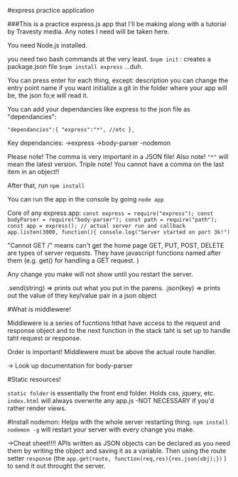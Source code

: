 #express practice application

###This is a practice express.js app that I'll be making along with a tutorial by Travesty media. Any notes I need will be taken here. 

You need Node.js installed. 

you need two bash commands at the very least. 
`$npm init` : creates a package.json file
`$npm install express` ...duh. 

You can press enter for each thing, except:
description
you can change the entry point name if you want
initialize a git in the folder where your app will be, the json fo;e will read it. 

You can add your dependancies like express to the json file as "dependancies":

`"dependancies":{
    "express":"*",
    //etc
},`

Key dependancies:
->express
->body-parser
-nodemon

Please note! The comma is very important in a JSON file!
Also note! `"*"` will mean the latest version. 
Triple note! You cannot have a comma on the last item in an object!! 

After that, run `npm install`

You can run the app in the console by going `node app`

Core of any express app: 
`const express = require("express");
const bodyParser = require("body-parser");
const path = require("path");
const app = express();
// actual server run and callback
app.listen(3000, function(){
  console.log("Server started on port 3k!")`

"Cannot GET /" means can't get the home page
GET, PUT, POST, DELETE are types of server requests. They have javascript functions named after them (e.g. get() for handling a GET request. )

Any change you make will not show until you restart the server. 

.send(string) => prints out what you put in the parens. 
.json(key) => prints out the value of they key/value pair in a json object


#What is middlewere!

Middlewere is a series of fucntions hthat have access to the request and response object and to the next function in the stack taht is set up to handle taht request or response. 

Order is important! Middlewere must be above the actual route handler. 

 -> Look up documentation for body-parser

#Static resources!

 `static folder` is essentially the front end folder. Holds css, jquery, etc. 
 `index.html` will always overwrite any app.js
    -NOT NECESSARY if you'd rather render views. 

#Install nodemon:
Helps with the whole server restarting thing.
`npm install nodemon -g` will restart your server with every change you make. 

->Cheat sheet!!!!
APIs written as JSON objects can be declared as you need them by writing the object and saving it as a variable. Then using the route setter `response` (the `app.get(route, function(req,res){res.json(obj);})` ) to send it out throught the server. 









